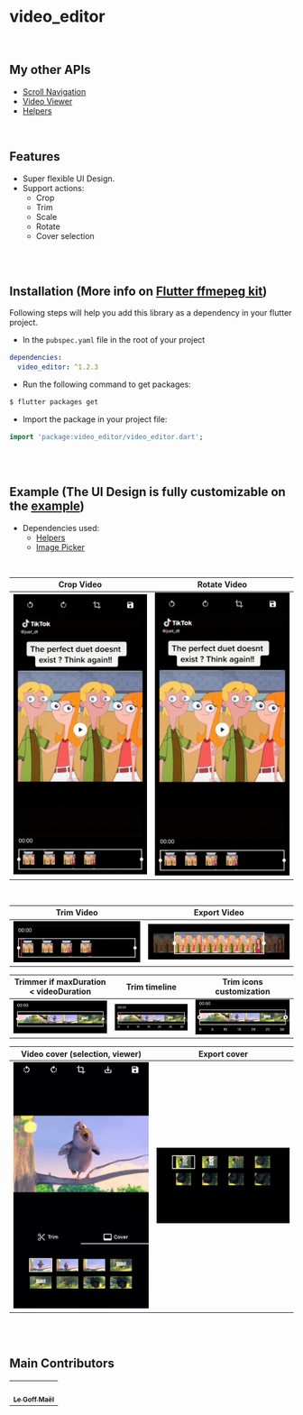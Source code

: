 # video_editor

<br>

## My other APIs

- [Scroll Navigation](https://pub.dev/packages/scroll_navigation)
- [Video Viewer](https://pub.dev/packages/video_viewer)
- [Helpers](https://pub.dev/packages/helpers)

<br>

## Features

- Super flexible UI Design.
- Support actions:
  - Crop
  - Trim
  - Scale
  - Rotate
  - Cover selection

<br><br>

## **Installation** (More info on [Flutter ffmepeg kit](https://github.com/tanersener/ffmpeg-kit/tree/main/flutter/flutter))
Following steps will help you add this library as a dependency in your flutter project.

- In the `pubspec.yaml` file in the root of your project

```yaml
dependencies:
  video_editor: ^1.2.3
```

- Run the following command to get packages:

```bash
$ flutter packages get
```

- Import the package in your project file:

```dart
import 'package:video_editor/video_editor.dart';
```
<br><br>

## **Example** (The UI Design is fully customizable on the [example](https://pub.dev/packages/video_editor/example))

- Dependencies used:
  - [Helpers](https://pub.dev/packages/helpers)
  - [Image Picker](https://pub.dev/packages/image_picker)

<br>

| Crop Video                          | Rotate Video                          |
| ----------------------------------- | ------------------------------------- |
| ![](./assets/readme/crop_video.gif) | ![](./assets/readme/rotate_video.gif) |

<br>

| Trim Video                          | Export Video                          |
| ----------------------------------- | ------------------------------------- |
| ![](./assets/readme/trim_video.gif) | ![](./assets/readme/export_video.gif) |

| Trimmer if maxDuration < videoDuration  | Trim timeline                           | Trim icons customization                    |
| --------------------------------------- |  -------------------------------------- |  ------------------------------------------ |
| ![](./assets/readme/new_trim_video.gif) | ![](./assets/readme/trim_timeline.gif)  | ![](./assets/readme/new_trimmer_icons.gif)  |

| Video cover (selection, viewer)       | Export cover                          |
| ------------------------------------- | ------------------------------------- |
| ![](./assets/readme/cover_viewer.gif) | ![](./assets/readme/export_cover.gif) |


<br><br>

## Main Contributors

<table>
  <tr>
    <td align="center"><a href="https://github.com/LeGoffMael"><img src="https://avatars.githubusercontent.com/u/22376981?v=4?s=200" width="200px;" alt=""/><br/><sub><b>Le Goff Maël</b></sub></a></td>
  </tr>
</table>
<br/>
